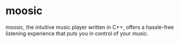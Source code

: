 # moosic
moosic, the intuitive music player written in C++, offers a hassle-free listening experience that puts you in control of your music.
